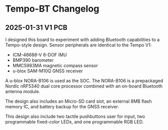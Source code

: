 # Tempo-BT Changelog

## 2025-01-31  V1 PCB

I designed this board to experiment with adding Bluetooth capabilities to a Tempo-style design.  Sensor peripherals are identical to the Tempo V1:

* ICM-46688-V 6-DOF IMU
* BMP390 barometer
* MMC5983MA magnetic compass sensor
* u-blox SAM-M10Q GNSS receiver

A u-blox NORA-B106 is used as the SOC.  The NORA-B106 is a prepackaged Nordic nRF5340 dual core processor combined with an on-board Bluetooth antenna module.

The design also includes an Micro-SD card slot, an external 8MB flash memory IC, and battery backup for the GNSS receiver.

This design also include two tactile pushbuttons user for input, two programmable fixed-color LEDs, and one programmable RGB LED.
